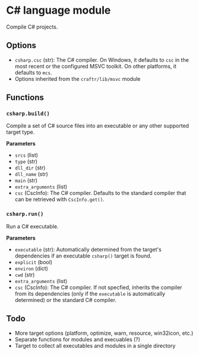# C# language module

Compile C# projects.

## Options

* `csharp.csc` (str): The C# compiler. On Windows, it defaults to `csc` in the
  most recent or the configured MSVC toolkit. On other platforms, it defaults
  to `mcs`.
* Options inherited from the `craftr/lib/msvc` module

## Functions

### `csharp.build()`

Compile a set of C# source files into an executable or any other supported
target type.

__Parameters__

* `srcs` (list)
* `type` (str)
* `dll_dir` (str)
* `dll_name` (str)
* `main` (str)
* `extra_arguments` (list)
* `csc` (CscInfo): The C# compiler. Defaults to the standard compiler that
  can be retrieved with `CscInfo.get()`.

### `csharp.run()`

Run a C# executable.

__Parameters__

* `executable` (str): Automatically determined from the target's dependencies
  if an executable `csharp()` target is found.
* `explicit` (bool)
* `environ` (dict)
* `cwd` (str)
* `extra_arguments` (list)
* `csc` (CscInfo): The C# compiler. If not specfied, inherits the compiler
  from its dependencies (only if the `executable` is automatically determined)
  or the standard C# compiler.

## Todo

* More target options (platform, optimize, warn, resource,
  win32icon, etc.)
* Separate functions for modules and execuables (?)
* Target to collect all executables and modules in a single
  directory
